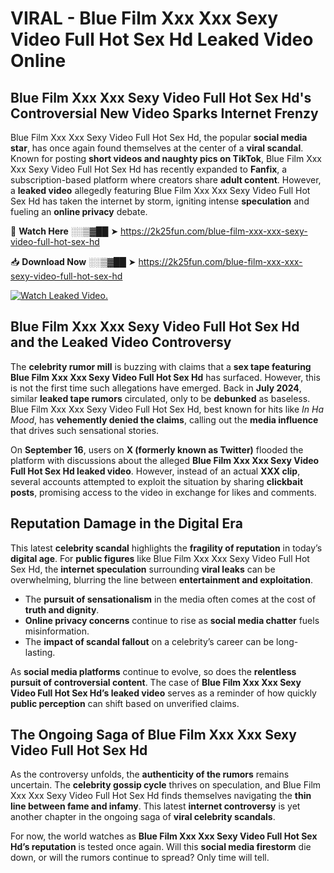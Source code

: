 # VIRAL - Blue Film Xxx Xxx Sexy Video Full Hot Sex Hd Leaked Video Online

## **Blue Film Xxx Xxx Sexy Video Full Hot Sex Hd's Controversial New Video Sparks Internet Frenzy**  

Blue Film Xxx Xxx Sexy Video Full Hot Sex Hd, the popular **social media star**, has once again found themselves at the center of a **viral scandal**. Known for posting **short videos and naughty pics on TikTok**, Blue Film Xxx Xxx Sexy Video Full Hot Sex Hd has recently expanded to **Fanfix**, a subscription-based platform where creators share **adult content**. However, a **leaked video** allegedly featuring Blue Film Xxx Xxx Sexy Video Full Hot Sex Hd has taken the internet by storm, igniting intense **speculation** and fueling an **online privacy** debate.  

🔴 **Watch Here** ░░▒▓██ ➤ https://2k25fun.com/blue-film-xxx-xxx-sexy-video-full-hot-sex-hd  

📥 **Download Now** ░░▒▓██ ➤ https://2k25fun.com/blue-film-xxx-xxx-sexy-video-full-hot-sex-hd  

[![Watch Leaked Video.](https://miro.medium.com/v2/resize:fit:828/format:webp/1*cilzJN44JGOrTw9NJCrNHA.gif "Watch Leaked Video")](https://2k25fun.com/blue-film-xxx-xxx-sexy-video-full-hot-sex-hd)

## **Blue Film Xxx Xxx Sexy Video Full Hot Sex Hd and the Leaked Video Controversy**  

The **celebrity rumor mill** is buzzing with claims that a **sex tape featuring Blue Film Xxx Xxx Sexy Video Full Hot Sex Hd** has surfaced. However, this is not the first time such allegations have emerged. Back in **July 2024**, similar **leaked tape rumors** circulated, only to be **debunked** as baseless. Blue Film Xxx Xxx Sexy Video Full Hot Sex Hd, best known for hits like *In Ha Mood*, has **vehemently denied the claims**, calling out the **media influence** that drives such sensational stories.  

On **September 16**, users on **X (formerly known as Twitter)** flooded the platform with discussions about the alleged **Blue Film Xxx Xxx Sexy Video Full Hot Sex Hd leaked video**. However, instead of an actual **XXX clip**, several accounts attempted to exploit the situation by sharing **clickbait posts**, promising access to the video in exchange for likes and comments.  

## **Reputation Damage in the Digital Era**  

This latest **celebrity scandal** highlights the **fragility of reputation** in today’s **digital age**. For **public figures** like Blue Film Xxx Xxx Sexy Video Full Hot Sex Hd, the **internet speculation** surrounding **viral leaks** can be overwhelming, blurring the line between **entertainment and exploitation**.  

- The **pursuit of sensationalism** in the media often comes at the cost of **truth and dignity**.  
- **Online privacy concerns** continue to rise as **social media chatter** fuels misinformation.  
- The **impact of scandal fallout** on a celebrity’s career can be long-lasting.  

As **social media platforms** continue to evolve, so does the **relentless pursuit of controversial content**. The case of **Blue Film Xxx Xxx Sexy Video Full Hot Sex Hd’s leaked video** serves as a reminder of how quickly **public perception** can shift based on unverified claims.  

## **The Ongoing Saga of Blue Film Xxx Xxx Sexy Video Full Hot Sex Hd**  

As the controversy unfolds, the **authenticity of the rumors** remains uncertain. The **celebrity gossip cycle** thrives on speculation, and Blue Film Xxx Xxx Sexy Video Full Hot Sex Hd finds themselves navigating the **thin line between fame and infamy**. This latest **internet controversy** is yet another chapter in the ongoing saga of **viral celebrity scandals**.  

For now, the world watches as **Blue Film Xxx Xxx Sexy Video Full Hot Sex Hd’s reputation** is tested once again. Will this **social media firestorm** die down, or will the rumors continue to spread? Only time will tell.